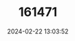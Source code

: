 ---
title: "161471"
category: "Bathyraja parmifera"
draft: false
date: 2024-02-22 13:03:52
languages:
  Japanese: ["Isuno-kasube"]
  Russian: ["ЩИТОНОСНЫЙ СКАТ"]
  English: ["Alaska Skate"]
---